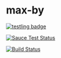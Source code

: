 # max-by

[![testling badge](https://ci.testling.com/jeromedecoster/max-by.png)](https://ci.testling.com/jeromedecoster/max-by)

[![Sauce Test Status](https://saucelabs.com/browser-matrix/jerome-max-by.svg)](https://saucelabs.com/u/jerome-max-by)

[![Build Status](https://api.travis-ci.org/jeromedecoster/max-by.svg)](https://api.travis-ci.org/jeromedecoster/max-by.svg)
